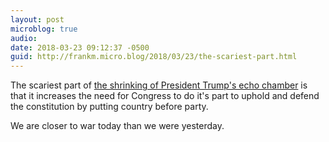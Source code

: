 ```yaml
---
layout: post
microblog: true
audio: 
date: 2018-03-23 09:12:37 -0500
guid: http://frankm.micro.blog/2018/03/23/the-scariest-part.html
---
```

The scariest part of [the shrinking of President Trump's echo chamber](https://www.npr.org/2018/03/22/594363877/trump-names-john-bolton-as-national-security-adviser) is that it increases the need for Congress to do it's part to uphold and defend the constitution by putting country before party. 

We are closer to war today than we were yesterday.
